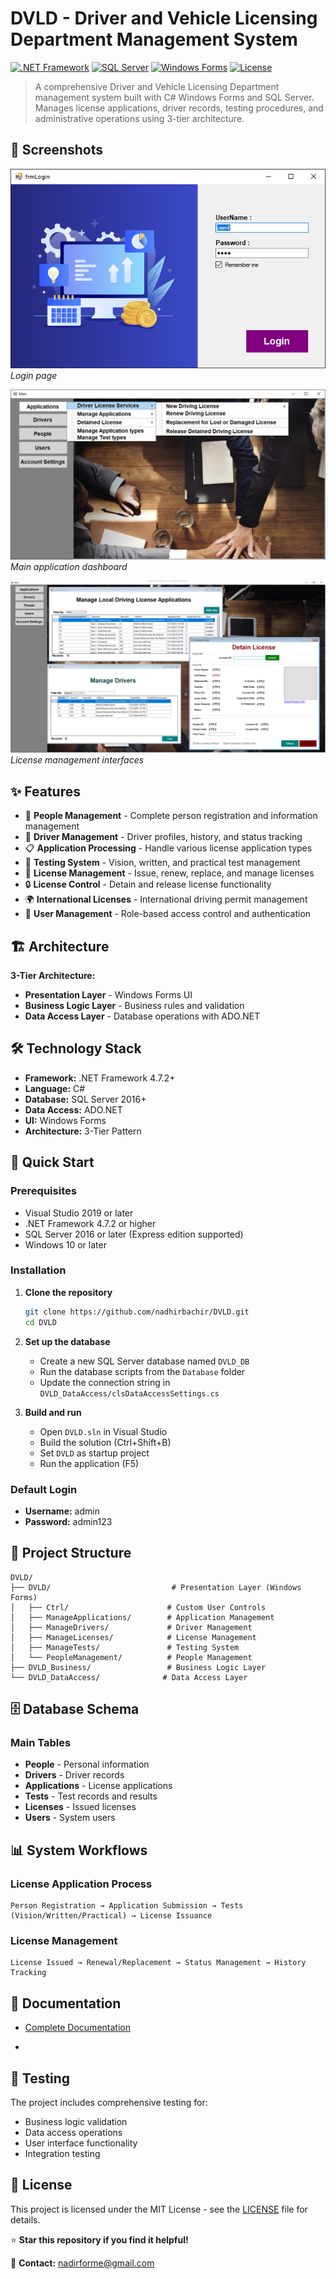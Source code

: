 # DVLD - Driver and Vehicle Licensing Department Management System

[![.NET Framework](https://img.shields.io/badge/.NET%20Framework-4.7.2-blue.svg)](https://dotnet.microsoft.com/download/dotnet-framework)
[![SQL Server](https://img.shields.io/badge/SQL%20Server-2016+-red.svg)](https://www.microsoft.com/en-us/sql-server)
[![Windows Forms](https://img.shields.io/badge/Windows%20Forms-Desktop%20App-brightgreen.svg)](https://docs.microsoft.com/en-us/dotnet/desktop/winforms/)
[![License](https://img.shields.io/badge/License-MIT-yellow.svg)](LICENSE)

> A comprehensive Driver and Vehicle Licensing Department management system built with C# Windows Forms and SQL Server. Manages license applications, driver records, testing procedures, and administrative operations using 3-tier architecture.

## 📸 Screenshots

![Login page screenshot](resources/login_page.png)
*Login page*

![Main application dashboard](resources/main_dashboard_screenshot.png)
*Main application dashboard*

![management pages style look](resources/management_pages_style.png)
*License management interfaces*

## ✨ Features

- 👥 **People Management** - Complete person registration and information management
- 🚗 **Driver Management** - Driver profiles, history, and status tracking
- 📋 **Application Processing** - Handle various license application types
- 🧪 **Testing System** - Vision, written, and practical test management
- 📜 **License Management** - Issue, renew, replace, and manage licenses
- 🔒 **License Control** - Detain and release license functionality
- 🌍 **International Licenses** - International driving permit management
- 👤 **User Management** - Role-based access control and authentication

## 🏗️ Architecture

**3-Tier Architecture:**
- **Presentation Layer** - Windows Forms UI
- **Business Logic Layer** - Business rules and validation
- **Data Access Layer** - Database operations with ADO.NET

## 🛠️ Technology Stack

- **Framework:** .NET Framework 4.7.2+
- **Language:** C#
- **Database:** SQL Server 2016+
- **Data Access:** ADO.NET
- **UI:** Windows Forms
- **Architecture:** 3-Tier Pattern

## 🚀 Quick Start

### Prerequisites

- Visual Studio 2019 or later
- .NET Framework 4.7.2 or higher
- SQL Server 2016 or later (Express edition supported)
- Windows 10 or later

### Installation

1. **Clone the repository**
   ```bash
   git clone https://github.com/nadhirbachir/DVLD.git
   cd DVLD
   ```

2. **Set up the database**
   - Create a new SQL Server database named `DVLD_DB`
   - Run the database scripts from the `Database` folder
   - Update the connection string in `DVLD_DataAccess/clsDataAccessSettings.cs`

3. **Build and run**
   - Open `DVLD.sln` in Visual Studio
   - Build the solution (Ctrl+Shift+B)
   - Set `DVLD` as startup project
   - Run the application (F5)

### Default Login
- **Username:** admin
- **Password:** admin123

## 📁 Project Structure

```
DVLD/
├── DVLD/                           # Presentation Layer (Windows Forms)
│   ├── Ctrl/                      # Custom User Controls
│   ├── ManageApplications/        # Application Management
│   ├── ManageDrivers/             # Driver Management
│   ├── ManageLicenses/            # License Management
│   ├── ManageTests/               # Testing System
│   └── PeopleManagement/          # People Management
├── DVLD_Business/                 # Business Logic Layer
└── DVLD_DataAccess/              # Data Access Layer
```

## 🗄️ Database Schema

### Main Tables
- **People** - Personal information
- **Drivers** - Driver records
- **Applications** - License applications
- **Tests** - Test records and results
- **Licenses** - Issued licenses
- **Users** - System users

## 📊 System Workflows

### License Application Process
```
Person Registration → Application Submission → Tests (Vision/Written/Practical) → License Issuance
```

### License Management
```
License Issued → Renewal/Replacement → Status Management → History Tracking
```

## 📖 Documentation

- [Complete Documentation](DVLD_project_documentation.md)

- 
## 🧪 Testing

The project includes comprehensive testing for:
- Business logic validation
- Data access operations
- User interface functionality
- Integration testing

## 📝 License
This project is licensed under the MIT License - see the [LICENSE](LICENSE) file for details.


⭐ **Star this repository if you find it helpful!**

📧 **Contact:** nadirforme@gmail.com
